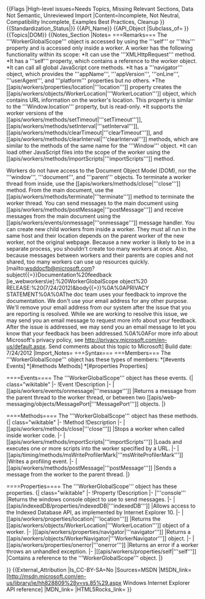 {{Flags
|High-level issues=Needs Topics, Missing Relevant Sections, Data Not Semantic, Unreviewed Import
|Content=Incomplete, Not Neutral, Compatibility Incomplete, Examples Best Practices, Cleanup
}}
{{Standardization_Status|}}
{{API_Name}}
{{API_Object
|Subclass_of=
}}
{{Topics|DOM}}
{{Notes_Section
|Notes=
===Remarks===
The '''WorkerGlobalScope''' object is accessed by using the '''self'''     or '''this''' property and is accessed only inside a worker. A worker has the following functionality within its scope:
*It can use the  '''XMLHttpRequest''' method.
*It has a '''self''' property, which contains a reference to the worker object.
*It can call all global JavaScript core methods.
*It has a '''navigator''' object, which provides the '''appName''', '''appVersion''', '''onLine''',  '''userAgent''', and '''platform''' properties but no others.
*The [[apis/workers/properties/location|'''location''']]  property creates the [[apis/workers/objects/WorkerLocation|'''WorkerLocation''']]  object, which contains URL information on the worker's location. This property is similar to the '''Window.location''' property, but is read-only.
*It supports the worker versions of the [[apis/workers/methods/setTimeout|'''setTimeout''']], [[apis/workers/methods/setInterval|'''setInterval''']], [[apis/workers/methods/clearTimeout|'''clearTimeout''']], and [[apis/workers/methods/clearInterval|'''clearInterval''']] methods, which are similar to the methods of the same name for the '''Window''' object.
*It can load other JavaScript files into the scope of the worker using the [[apis/workers/methods/importScripts|'''importScripts''']] method.

Workers do not have access to the Document Object Model (DOM), nor the '''window''', '''document''', and '''parent''' objects.
To terminate a worker thread from inside, use the [[apis/workers/methods/close|'''close''']]  method. From the main document, use the [[apis/workers/methods/terminate|'''terminate''']]  method to terminate the worker thread.
You can send messages to the main document using [[apis/workers/methods/postMessage|'''postMessage''']] and receive messages from the main document using the [[apis/workers/events/onmessage|'''onmessage''']] message handler.
You can create new child workers  from inside a worker. They must all run in the same host and their location depends on the parent worker of the new worker, not the original webpage. Because a new worker is likely to be in a separate process, you shouldn't create too many workers at once. Also, because messages between workers and their parents are copies and not shared, too many workers can use up resources quickly.
 
 
[mailto:wsddocfb@microsoft.com?subject{{=}}Documentation%20feedback [ie_webworkers\ie]:%20WorkerGlobalScope object%20 RELEASE:%20(7/24/2012)&amp;body{{=}}%0A%0APRIVACY STATEMENT%0A%0AThe doc team uses your feedback to improve the documentation. We don't use your email address for any other purpose. We'll remove your email address from our system after the issue that you are reporting is resolved. While we are working to resolve this issue, we may send you an email message to request more info about your feedback. After the issue is addressed, we may send you an email message to let you know that your feedback has been addressed.%0A%0AFor more info about Microsoft's privacy policy, see http://privacy.microsoft.com/en-us/default.aspx. Send comments about this topic to Microsoft]
Build date: 7/24/2012
|Import_Notes=
===Syntax===
===Members===
The '''WorkerGlobalScope''' object has these types of members:
*[#events Events]
*[#methods Methods]
*[#properties Properties]


====Events====
The '''WorkerGlobalScope''' object has these events.
{| class="wikitable"
|-
!Event
!Description
|-
|[[apis/workers/events/onmessage|'''message''']]
|Returns a message from the parent thread to the worker thread, or between two [[apis/web-messaging/objects/MessagePort|'''MessagePort''']] objects.
|}
 

====Methods====
The '''WorkerGlobalScope''' object has these methods.
{| class="wikitable"
|-
!Method
!Description
|-
|[[apis/workers/methods/close|'''close''']]
|Stops a worker when called inside  worker code.
|-
|[[apis/workers/methods/importScripts|'''importScripts''']]
|Loads and executes one or more scripts into the worker specified by a URL.
|-
|[[apis/timing/methods/msWriteProfilerMark|'''msWriteProfilerMark''']]
|Writes a profiling event.
|-
|[[apis/workers/methods/postMessage|'''postMessage''']]
|Sends a message from the worker  to the parent thread.
|}
 

====Properties====
The '''WorkerGlobalScope''' object has these properties.
{| class="wikitable"
|-
!Property
!Description
|-
|'''console'''
|Returns the windows console object to use to send messages.
|-
|[[apis/indexedDB/properties/indexedDB|'''indexedDB''']]
|Allows access to the Indexed Database API, as implemented by Internet Explorer 10.
|-
|[[apis/workers/properties/location|'''location''']]
|Returns the [[apis/workers/objects/WorkerLocation|'''WorkerLocation''']] object of a worker.
|-
|[[apis/workers/properties/navigator|'''navigator''']]
|Returns a [[apis/workers/objects/WorkerNavigator|'''WorkerNavigator''']] object.
|-
|[[apis/workers/properties/onerror|'''onerror''']]
|Returns an error if a worker throws an unhandled exception.
|-
|[[apis/workers/properties/self|'''self''']]
|Contains a reference to the '''WorkerGlobalScope''' object.
|}
 

}}
{{External_Attribution
|Is_CC-BY-SA=No
|Sources=MSDN
|MSDN_link=[http://msdn.microsoft.com/en-us/library/ie/hh828809%28v=vs.85%29.aspx Windows Internet Explorer API reference]
|MDN_link=
|HTML5Rocks_link=
}}